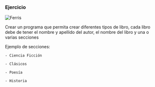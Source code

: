 ### Ejercicio 
 ![Ferris](https://avatars1.githubusercontent.com/u/14631472?s=200&v=4)


Crear un programa que permita crear diferentes tipos de libro, cada libro debe de tener el nombre y apellido del autor, el nombre del libro y una o varias secciones 
						
Ejemplo de secciones:

	- Ciencia Ficción
    
    - Clásicos

    - Poesía

	- Historia
